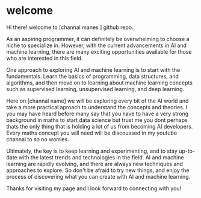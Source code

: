 # welcome

Hi there! welcome to  [channal manes ] github repo. 

As an aspiring programmer, it can definitely be overwhelming to choose a niche to specialize in. However, with the current advancements in AI and machine learning, there are many exciting opportunities available for those who are interested in this field.

One approach to exploring AI and machine learning is to start with the fundamentals. Learn the basics of programming, data structures, and algorithms, and then move on to learning about machine learning concepts such as supervised learning, unsupervised learning, and deep learning. 

Here on [channal name] we will be exploring every bit of the AI world and take a more practical aproach to understand the concepts and theories. I you may have heard before many say that you have to have a very strong background in maths to start data science but trust me you  dont perhaps thats the only  thing that is
holding a lot of us from becoming AI developers. Every maths concept you will need will be discoussed in my youtube channal to so no worries.

Ultimately, the key is to keep learning and experimenting, and to stay up-to-date with the latest trends and technologies in the field. AI and machine learning are rapidly evolving, and there are always new techniques and approaches to explore. So don't be afraid to try new things, and enjoy the process of discovering what you can create with AI and machine learning.

Thanks for visiting my page and I look forward to connecting with you!
